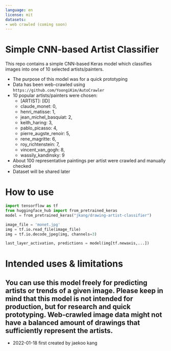 ```yaml
---
language: en
license: mit
datasets:
- web crawled (coming soon)
---
```


# Simple CNN-based Artist Classifier

This repo contains a simple CNN-based Keras model which classifies images into one of 10 selected artists/painters.

- The purpose of this model was for a quick prototyping
- Data has been web-crawled using `https://github.com/YoongiKim/AutoCrawler`
- 10 popular artists/painters were chosen:
    - \[ARTIST\]: \[ID\]
    - claude_monet: 0,
    - henri_matisse: 1,
    - jean_michel_basquiat: 2,
    - keith_haring: 3,
    - pablo_picasso: 4,
    - pierre_augste_renoir: 5,
    - rene_magritte: 6,
    - roy_richtenstein: 7,
    - vincent_van_gogh: 8,
    - wassily_kandinsky: 9
- About 100 representative paintings per artist were crawled and manually checked
- Dataset will be shared later

# How to use
```python
import tensorflow as tf
from huggingface_hub import from_pretrained_keras
model = from_pretrained_keras("jkang/drawing-artist-classifier")

image_file = 'monet.jpg'
img = tf.io.read_file(image_file)
img = tf.io.decode_jpeg(img, channels=3)

last_layer_activation, predictions = model(img[tf.newaxis,...])
```

# Intended uses & limitations
You can use this model freely for predicting artists or trends of a given image.
Please keep in mind that this model is not intended for production, but for research and quick prototyping.
Web-crawled image data might not have a balanced amount of drawings that sufficiently represent the artists.
---
- 2022-01-18 first created by jaekoo kang
